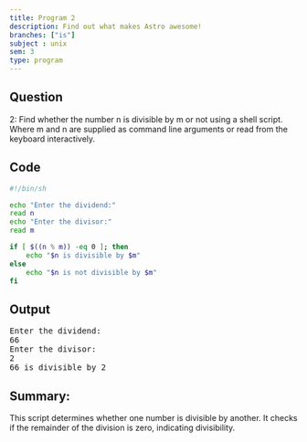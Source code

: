 ```yaml
---
title: Program 2
description: Find out what makes Astro awesome!
branches: ["is"]
subject : unix
sem: 3
type: program
---
```



## Question
2: Find whether the number n is divisible by m or not using a shell script. Where m and n are supplied as command line arguments or read from the keyboard interactively.

## Code
```bash
#!/bin/sh

echo "Enter the dividend:"
read n
echo "Enter the divisor:"
read m

if [ $((n % m)) -eq 0 ]; then
    echo "$n is divisible by $m"
else
    echo "$n is not divisible by $m"
fi
```

## Output
<pre>
Enter the dividend:
66
Enter the divisor:
2
66 is divisible by 2
</pre>

## Summary:
This script determines whether one number is divisible by another. It checks if the remainder of the division is zero, indicating divisibility.